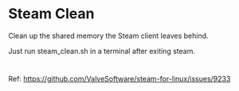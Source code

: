 # Steam Clean
 Clean up the shared memory the Steam client leaves behind.

 Just run steam_clean.sh in a terminal after exiting steam.
 
 #
 Ref: https://github.com/ValveSoftware/steam-for-linux/issues/9233
